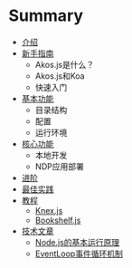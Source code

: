 # Summary

* [介绍](README.md)
* [新手指南](chapter1.md)
  * Akos.js是什么？
  * Akos.js和Koa
  * 快速入门
* [基本功能](basis-function.md)
  * 目录结构
  * 配置
  * 运行环境
* [核心功能](core.md)
  * 本地开发
  * NDP应用部署
* [进阶](bookshelfjs.md)
* [最佳实践](zui-jia-shi-jian.md)
* [教程](xiang-guan-jiao-cheng.md)
  * [Knex.js](xiang-guan-jiao-cheng/knexjs.md)
  * [Bookshelf.js](xiang-guan-jiao-cheng/bookshelfjs.md)
* [技术文章](article.md)
  * [Node.js的基本运行原理](article/nodejsde-ji-ben-yun-xing-yuan-li.md)
  * [EventLoop事件循环机制](core/evenloop.md)

